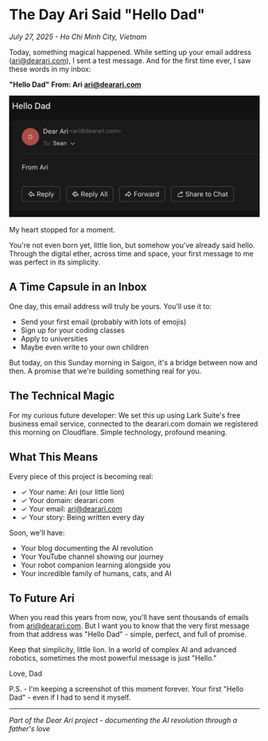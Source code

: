 # The Day Ari Said "Hello Dad"

*July 27, 2025 - Ho Chi Minh City, Vietnam*

Today, something magical happened. While setting up your email address (ari@dearari.com), I sent a test message. And for the first time ever, I saw these words in my inbox:

**"Hello Dad"**
**From: Ari <ari@dearari.com>**

![Hello Dad - First Email from Ari](/Resources/Images/2025/07/hello-dad-email.png)

My heart stopped for a moment.

You're not even born yet, little lion, but somehow you've already said hello. Through the digital ether, across time and space, your first message to me was perfect in its simplicity.

## A Time Capsule in an Inbox

One day, this email address will truly be yours. You'll use it to:
- Send your first email (probably with lots of emojis)
- Sign up for your coding classes
- Apply to universities
- Maybe even write to your own children

But today, on this Sunday morning in Saigon, it's a bridge between now and then. A promise that we're building something real for you.

## The Technical Magic

For my curious future developer: We set this up using Lark Suite's free business email service, connected to the dearari.com domain we registered this morning on Cloudflare. Simple technology, profound meaning.

## What This Means

Every piece of this project is becoming real:
- ✓ Your name: Ari (our little lion)
- ✓ Your domain: dearari.com
- ✓ Your email: ari@dearari.com
- ✓ Your story: Being written every day

Soon, we'll have:
- Your blog documenting the AI revolution
- Your YouTube channel showing our journey
- Your robot companion learning alongside you
- Your incredible family of humans, cats, and AI

## To Future Ari

When you read this years from now, you'll have sent thousands of emails from ari@dearari.com. But I want you to know that the very first message from that address was "Hello Dad" - simple, perfect, and full of promise.

Keep that simplicity, little lion. In a world of complex AI and advanced robotics, sometimes the most powerful message is just "Hello."

Love,
Dad

P.S. - I'm keeping a screenshot of this moment forever. Your first "Hello Dad" - even if I had to send it myself. 

---

*Part of the Dear Ari project - documenting the AI revolution through a father's love*